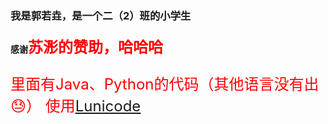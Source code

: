 ### 我是郭若垚，是一个二（2）班的小学生
#### 感谢<font color="red" size=5>苏浵的赞助，哈哈哈
里面有Java、Python的代码（其他语言没有出😓）
使用[Lunicode](https://lunicode.com/bigtext "打开Lunicode的ASCII Art")                                                                                                                
                                                                                                                
                                                                                                                
                                                                                                                